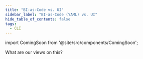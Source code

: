 ```yaml
---
title: "BI-as-Code vs. UI"
sidebar_label: "BI-as-Code (YAML) vs. UI"
hide_table_of_contents: false
tags:
  - CLI
---
```



import ComingSoon from '@site/src/components/ComingSoon';


<ComingSoon />

<div class='contents_to_overlay'>
What are our views on this?
</div>

